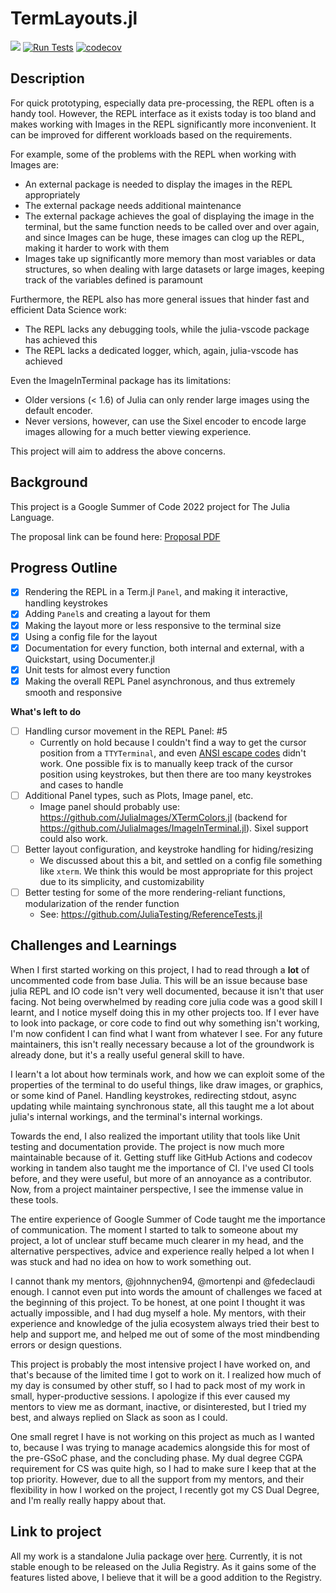 # TermLayouts.jl

[![](https://img.shields.io/badge/docs-dev-teal.svg)](https://soumitradev.github.io/TermLayouts.jl/dev/) [![Run Tests](https://github.com/soumitradev/TermLayouts.jl/actions/workflows/test.yml/badge.svg)](https://github.com/soumitradev/TermLayouts.jl/actions/workflows/test.yml) [![codecov](https://codecov.io/gh/soumitradev/TermLayouts.jl/branch/main/graph/badge.svg?token=LWU3QJ7TW6)](https://codecov.io/gh/soumitradev/TermLayouts.jl)

## Description

For quick prototyping, especially data pre-processing, the REPL often is a handy tool. However, the REPL interface as it exists today is too bland and makes working with Images in the REPL significantly more inconvenient. It can be improved for different workloads based on the requirements.

For example, some of the problems with the REPL when working with Images are:

- An external package is needed to display the images in the REPL appropriately
- The external package needs additional maintenance
- The external package achieves the goal of displaying the image in the terminal, but the same function needs to be called over and over again, and since Images can be huge, these images can clog up the REPL, making it harder to work with them
- Images take up significantly more memory than most variables or data structures, so when dealing with large datasets or large images, keeping track of the variables defined is paramount

Furthermore, the REPL also has more general issues that hinder fast and efficient Data Science work:
- The REPL lacks any debugging tools, while the julia-vscode package has achieved this
- The REPL lacks a dedicated logger, which, again, julia-vscode has achieved

Even the ImageInTerminal package has its limitations:
- Older versions (< 1.6) of Julia can only render large images using the default encoder.
- Never versions, however, can use the Sixel encoder to encode large images allowing for a much better viewing experience.

This project will aim to address the above concerns.

## Background

This project is a Google Summer of Code 2022 project for The Julia Language.

The proposal link can be found here: [Proposal PDF](./proposal.pdf)

## Progress Outline

- [x] Rendering the REPL in a Term.jl `Panel`, and making it interactive, handling keystrokes
- [x] Adding `Panel`s and creating a layout for them
- [x] Making the layout more or less responsive to the terminal size
- [x] Using a config file for the layout
- [x] Documentation for every function, both internal and external, with a Quickstart, using Documenter.jl
- [x] Unit tests for almost every function
- [x] Making the overall REPL Panel asynchronous, and thus extremely smooth and responsive

**What's left to do**
- [ ] Handling cursor movement in the REPL Panel: #5
  - Currently on hold because I couldn't find a way to get the cursor position from a `TTYTerminal`, and even [ANSI escape codes](https://en.wikipedia.org/wiki/ANSI_escape_code) didn't work. One possible fix is to manually keep track of the cursor position using keystrokes, but then there are too many keystrokes and cases to handle
- [ ] Additional Panel types, such as Plots, Image panel, etc.
  - Image panel should probably use: https://github.com/JuliaImages/XTermColors.jl (backend for https://github.com/JuliaImages/ImageInTerminal.jl). Sixel support could also work.
- [ ] Better layout configuration, and keystroke handling for hiding/resizing
  - We discussed about this a bit, and settled on a config file something like `xterm`. We think this would be most appropriate for this project due to its simplicity, and customizability
- [ ] Better testing for some of the more rendering-reliant functions, modularization of the render function
  - See: https://github.com/JuliaTesting/ReferenceTests.jl


## Challenges and Learnings

When I first started working on this project, I had to read through a **lot** of uncommented code from base Julia. This will be an issue because base julia REPL and IO code isn't very well documented, because it isn't that user facing. Not being overwhelmed by reading core julia code was a good skill I learnt, and I notice myself doing this in my other projects too. If I ever have to look into package, or core code to find out why something isn't working, I'm now confident I can find what I want from whatever I see. For any future maintainers, this isn't really necessary because a lot of the groundwork is already done, but it's a really useful general skill to have.

I learn't a lot about how terminals work, and how we can exploit some of the properties of the terminal to do useful things, like draw images, or graphics, or some kind of Panel. Handling keystrokes, redirecting stdout, async updating while maintaing synchronous state, all this taught me a lot about julia's internal workings, and the terminal's internal workings.

Towards the end, I also realized the important utility that tools like Unit testing and documentation provide. The project is now much more maintainable because of it. Getting stuff like GitHub Actions and codecov working in tandem also taught me the importance of CI. I've used CI tools before, and they were useful, but more of an annoyance as a contributor. Now, from a project maintainer perspective, I see the immense value in these tools.

The entire experience of Google Summer of Code taught me the importance of communication. The moment I started to talk to someone about my project, a lot of unclear stuff became much clearer in my head, and the alternative perspectives, advice and experience really helped a lot when I was stuck and had no idea on how to work something out.

I cannot thank my mentors, @johnnychen94, @mortenpi and @fedeclaudi enough. I cannot even put into words the amount of challenges we faced at the beginning of this project. To be honest, at one point I thought it was actually impossible, and I had dug myself a hole. My mentors, with their experience and knowledge of the julia ecosystem always tried their best to help and support me, and helped me out of some of the most mindbending errors or design questions.

This project is probably the most intensive project I have worked on, and that's because of the limited time I got to work on it. I realized how much of my day is consumed by other stuff, so I had to pack most of my work in small, hyper-productive sessions. I apologize if this ever caused my mentors to view me as dormant, inactive, or disinterested, but I tried my best, and always replied on Slack as soon as I could.

One small regret I have is not working on this project as much as I wanted to, because I was trying to manage academics alongside this for most of the pre-GSoC phase, and the concluding phase. My dual degree CGPA requirement for CS was quite high, so I had to make sure I keep that at the top priority. However, due to all the support from my mentors, and their flexibility in how I worked on the project, I recently got my CS Dual Degree, and I'm really really happy about that.

## Link to project
All my work is a standalone Julia package over [here](https://github.com/soumitradev/TermLayouts.jl). Currently, it is not stable enough to be released on the Julia Registry. As it gains some of the features listed above, I believe that it will be a good addition to the Registry.
